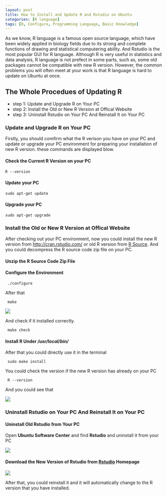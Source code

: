 ```yaml
---
layout: post
title: How to Install and Update R and Rstudio on Ubuntu
categories: [R language]
tags: [R, Configure, Programming Language, Basic Knowledge]
---
```


As we know, R language is a famous open source language, which have been widely applied in biology fields due to its strong and complete functions of drawing and statistical computering ability. And Rstudio is the most popular GUI for R language. Although R is very useful in statistics and data analysis, R language is not prefect in some parts, such as, some old packages cannot be compatible with new R version. However, the common problems you will often meet at your work is that R language is hard to update on Ubuntu at once. 

## The Whole Procedues of Updating R

- step 1: Update and Upgrade R on Your PC
- step 2: Install the Old or New R Version at Offical Website
- step 3: Uninstall Rstudio on Your PC And Reinstall It on Your PC

### Update and Upgrade R on Your PC

Firstly, you should comfirm what the R verison you have on your PC and update or upgrade your PC environment for preparing your installation of new R version. these commands are displayed blow.

#### Check the Current R Version on your PC
```
R --version 
```
#### Update your PC
```
sudo apt-get update 
```
#### Upgrade your PC
```
sudo apt-get upgrade
```

### Install the Old or New R Version at Offical Website
After checking out your PC environment, now you could install the new R version from http://cran.rstudio.com/ or old R version from [R Source](http://cran.r-project.org/sources.html). And you could decompress the R source code zip file on your PC.

#### Unzip the R Source Code Zip File

#### Configure the Environment 
```
 ./configure
```
After that

```
 make
```
![](http://i.imgur.com/EsMVc44.png)

And check if it installed correctly.

```
 make check
```
#### Install R Under */usr/local/bin/* 
After that you could directly use it in the terminal

```
 sudo make install
```
You could check the version if the new R version has already on your PC

```
 R --version
```
And you could see that

![](http://i.imgur.com/8U6lsLp.png)

### Uninstall Rstudio on Your PC And Reinstall It on Your PC

#### Uninstall Old Rstudio from Your PC

Open **Ubuntu Software Center** and find **Rstudio** and uninstall it from your PC

![](http://i.imgur.com/rFBcNzH.png)
#### Download the New Version of Rstudio from [Rstudio](http://www.rstudio.com/ide/download/desktop) Homepage
![](http://i.imgur.com/pYhLnnw.png)

After that, you could reinstall it and it will automatically change to the R version that you have installed.
